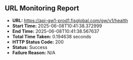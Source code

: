 ## URL Monitoring Report

- **URL:** https://api-gw1-prod1.fisglobal.com/gw/v1/health
- **Start Time:** 2025-06-08T10:41:38.372999
- **End Time:** 2025-06-08T10:41:38.567637
- **Total Time Taken:** 0.194638 seconds
- **HTTP Status Code:** 200
- **Status:** Success
- **Failure Reason:** N/A
